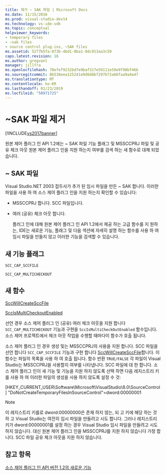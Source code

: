 ```yaml
---
title: 제거 ~ SAK 파일 | Microsoft Docs
ms.date: 11/15/2016
ms.prod: visual-studio-dev14
ms.technology: vs-ide-sdk
ms.topic: conceptual
helpviewer_keywords:
- temporary files
- ~sak files
- source control plug-ins, ~SAK files
ms.assetid: 5277b5fa-073b-4bd1-8ba1-9dc913aa3c50
caps.latest.revision: 16
ms.author: gregvanl
manager: jillfra
ms.openlocfilehash: 70efef9232bd7e9baf317e59111e59e9f98bf46b
ms.sourcegitcommit: 8b538eea125241e9d6d8b7297b72a66faa9a4a47
ms.translationtype: MT
ms.contentlocale: ko-KR
ms.lasthandoff: 01/23/2019
ms.locfileid: "58971725"
---
```

# <a name="elimination-of-sak-files"></a>~SAK 파일 제거
[!INCLUDE[vs2017banner](../../includes/vs2017banner.md)]

원본 제어 플러그 인 API 1.2에는 ~ SAK 파일 기능 플래그 및 MSSCCPRJ 파일 및 공유 체크 아웃 원본 제어 플러그 인을 지원 하는지 여부를 검색 하는 새 함수로 대체 되었습니다.  
  
## <a name="sak-files"></a>~ SAK 파일  
 Visual Studio.NET 2003 접두사가 추가 된 임시 파일을 만든 ~ SAK 합니다. 이러한 파일을 사용 하 여 소스 제어 플러그 인을 지원 하는지 확인할 수 있습니다:  
  
- MSSCCPRJ 합니다. SCC 파일입니다.  
  
- 여러 (공유) 체크 아웃 합니다.  
  
  플러그 인에 대해 원본 제어 플러그 인 API 1.2에서 제공 하는 고급 함수를 지 원하는, IDE는 새로운 기능, 플래그 및 다음 섹션에 자세히 설명 하는 함수를 사용 하 여 임시 파일을 만들지 않고 이러한 기능을 검색할 수 있습니다.  
  
## <a name="new-capability-flags"></a>새 기능 플래그  
 `SCC_CAP_SCCFILE`  
  
 `SCC_CAP_MULTICHECKOUT`  
  
## <a name="new-functions"></a>새 함수  
 [SccWillCreateSccFile](../../extensibility/sccwillcreatesccfile-function.md)  
  
 [SccIsMultiCheckoutEnabled](../../extensibility/sccismulticheckoutenabled-function.md)  
  
 선언 경우 소스 제어 플러그 인 (공유) 여러 체크 아웃을 지원 합니다 `SCC_CAP_MULTICHECKOUT` 기능과 구현을 `SccIsMultiCheckOutEnabled` 함수입니다. 소스 제어 프로젝트에서 체크 아웃 작업을 수행할 때마다이 함수가 호출 됩니다.  
  
 소스 제어 플러그 인 경우 생성 및는 MSSCCPRJ의 사용을 지원 합니다. SCC 파일을 선언 합니다 `SCC_CAP_SCCFILE` 기능과 구현 합니다 [SccWillCreateSccFile](../../extensibility/sccwillcreatesccfile-function.md)합니다. 이 함수는 파일의 목록을 사용 하 여 호출 됩니다. 함수 반환 `TRUE/FALSE` 각 파일이 Visual Studio는 MSSCCPRJ을 사용할지 여부를 나타냅니다. SCC 파일에 대 한 합니다. 소스 제어 플러그 인이 새 기능 및 기능을 지원 하지 않도록 선택 하면 다음 레지스트리 키를 사용 하 여 이러한 파일의 생성을 사용 하지 않도록 설정 수 것:  
  
 [HKEY_CURRENT_USER\Software\Microsoft\VisualStudio\8.0\SourceControl] "DoNotCreateTemporaryFilesInSourceControl"=dword:00000001  
  
> [!NOTE]
>  이 레지스트리 키를로 dword:00000000은 존재 하지 않는, 되 고 키에 해당 하는 것 하 고 Visual Studio는 여전히 임시 파일을 만들려고 시도 합니다. 그러나 레지스트리 키가 dword:00000001를 설정 하는 경우 Visual Studio 임시 파일을 만들려고 시도 하지 않습니다. 대신 원본 제어 플러그 인을 MSSCCPRJ를 지원 하지 않습니다 가정 합니다. SCC 파일 공유 체크 아웃을 지원 하지 않습니다.  
  
## <a name="see-also"></a>참고 항목  
 [소스 제어 플러그 인 API 버전 1.2의 새로운 기능](../../extensibility/internals/what-s-new-in-the-source-control-plug-in-api-version-1-2.md)
